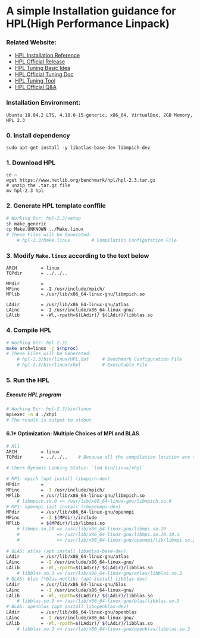 # A simple Installation guidance for HPL(High Performance Linpack)

### Related Website:
* [HPL Installation Reference](https://www.howtoforge.com/tutorial/hpl-high-performance-linpack-benchmark-raspberry-pi/)
* [HPL Official Release](https://www.netlib.org/benchmark/hpl/)
* [HPL Tuning Basic Idea](http://www.crc.nd.edu/~rich/CRC_Summer_Scholars_2014/HPL-HowTo.pdf)
* [HPL Official Tuning Doc](http://www.netlib.org/benchmark/hpl/tuning.html)
* [HPL Tuning Tool](https://www.advancedclustering.com/act_kb/tune-hpl-dat-file/)
* [HPL Official Q&A](https://www.netlib.org/benchmark/hpl/faqs.html)

### Installation Environment:
    Ubuntu 18.04.2 LTS, 4.18.0-15-generic, x86_64, VirtualBox, 2GB Memory, HPL 2.3

### 0. Install dependency
    sudo apt-get install -y libatlas-base-dev libmpich-dev

### 1. Download HPL
    cd ~
    wget https://www.netlib.org/benchmark/hpl/hpl-2.3.tar.gz
    # unzip the .tar.gz file
    mv hpl-2.3 hpl

### 2. Generate HPL template conffile
```bash
# Working Dir: hpl-2.3/setup
sh make_generic
cp Make.UNKNOWN ../Make.linux
# These Files will be Generated:
	# hpl-2.3/Make.linux		# Compilation Configuration File
```

### 3. Modify `Make.linux` according to the text below

    ARCH         = linux
    TOPdir       = ../../..
    
    MPdir        = 
    MPinc        = -I /usr/include/mpich/
    MPlib        = /usr/lib/x86_64-linux-gnu/libmpich.so
    
    LAdir        = /usr/lib/x86_64-linux-gnu/atlas
    LAinc        = -I /usr/include/x86_64-linux-gnu/ 
    LAlib        = -Wl,-rpath=$(LAdir)/ $(LAdir)/libblas.so

### 4. Compile HPL
```bash
# Working Dir: hpl-2.3/
make arch=linux -j $(nproc)
# These Files will be Generated:
	# hpl-2.3/bin/linux/HPL.dat		# Benchmark Configuration File
	# hpl-2.3/bin/linux/xhpl		# Executable File
```

### 5. Run the HPL

##### Execute HPL program

```bash
# Working Dir: hpl-2.3/bin/linux
mpiexec -n 4 ./xhpl
# The result is output to stdout
```



#### 6.1* Optimization: Multiple Choices of MPI and BLAS

```bash
# All
ARCH         = linux
TOPdir       = ../../..    # Because all the compilation location are three level higher

# Check Dynamic Linking Status: `ldd bin/linux/xhpl`

# MPI: mpich (apt install libmpich-dev)
MPdir        = 
MPinc        = -I /usr/include/mpich/
MPlib        = /usr/lib/x86_64-linux-gnu/libmpich.so
	# libmpich.so.0 => /usr/lib/x86_64-linux-gnu/libmpich.so.0
# MPI: openmpi (apt install libopenmpi-dev)
MPdir        = /usr/lib/x86_64-linux-gnu/openmpi
MPinc        = -I $(MPdir)/include
MPlib        = $(MPdir)/lib/libmpi.so
	# libmpi.so.20 => /usr/lib/x86_64-linux-gnu/libmpi.so.20
	#              => /usr/lib/x86_64-linux-gnu/libmpi.so.20.10.1
	#              => /usr/lib/x86_64-linux-gnu/openmpi/lib/libmpi.so.20.10.1
	
# BLAS: atlas (apt install libatlas-base-dev)
LAdir        = /usr/lib/x86_64-linux-gnu/atlas
LAinc        = -I /usr/include/x86_64-linux-gnu/ 
LAlib        = -Wl,-rpath=$(LAdir)/ $(LAdir)/libblas.so
	# libblas.so.3 => /usr/lib/x86_64-linux-gnu/atlas/libblas.so.3
# BLAS: blas (*blas-netlib) (apt install libblas-dev)
LAdir        = /usr/lib/x86_64-linux-gnu/blas
LAinc        = -I /usr/include/x86_64-linux-gnu/ 
LAlib        = -Wl,-rpath=$(LAdir)/ $(LAdir)/libblas.so
	# libblas.so.3 => /usr/lib/x86_64-linux-gnu/blas/libblas.so.3
# BLAS: openblas (apt install libopenblas-dev)
LAdir        = /usr/lib/x86_64-linux-gnu/openblas
LAinc        = -I /usr/include/x86_64-linux-gnu/ 
LAlib        = -Wl,-rpath=$(LAdir)/ $(LAdir)/libblas.so
	# libblas.so.3 => /usr/lib/x86_64-linux-gnu/openblas/libblas.so.3
```

